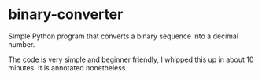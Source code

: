 # binary-converter
Simple Python program that converts a binary sequence into a decimal number.

The code is very simple and beginner friendly, I whipped this up in about 10 minutes. It is annotated nonetheless.

